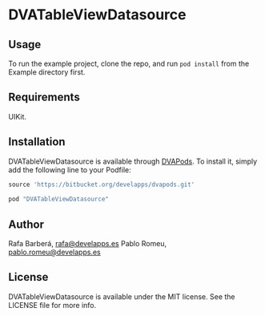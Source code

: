 # DVATableViewDatasource

## Usage

To run the example project, clone the repo, and run `pod install` from the Example directory first.

## Requirements

UIKit. 
 
## Installation

DVATableViewDatasource is available through [DVAPods](https://bitbucket.org/develapps/dvapods.git). To install
it, simply add the following line to your Podfile:

```ruby
source 'https://bitbucket.org/develapps/dvapods.git'
 
pod "DVATableViewDatasource"
```

## Author

Rafa Barberá, rafa@develapps.es
Pablo Romeu, pablo.romeu@develapps.es

## License

DVATableViewDatasource is available under the MIT license. See the LICENSE file for more info.
